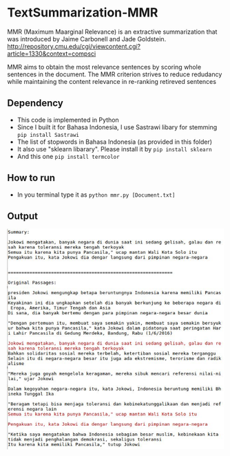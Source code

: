 # TextSummarization-MMR

MMR (Maximum Maarginal Relevance) is an extractive summarization that was introduced by Jaime Carbonell and Jade Goldstein.
http://repository.cmu.edu/cgi/viewcontent.cgi?article=1330&context=compsci

MMR aims to obtain the most relevance sentences by scoring whole sentences in the document.
The MMR criterion strives to reduce redudancy while maintaining the content relevance in re-ranking retireved sentences

## Dependency

- This code is implemented in Python
- Since I built it for Bahasa Indonesia, I use Sastrawi libary for stemming ```pip install Sastrawi```
- The list of stopwords in Bahasa Indonesia (as provided in this folder)
- It also use "sklearn libarary". Please install it by ```pip install sklearn```
- And this one ```pip install termcolor```

## How to run

- In you terminal type it as ```python mmr.py [Document.txt]```

## Output

![MMR Output](https://github.com/fajri91/document/blob/master/mmr.jpg)
